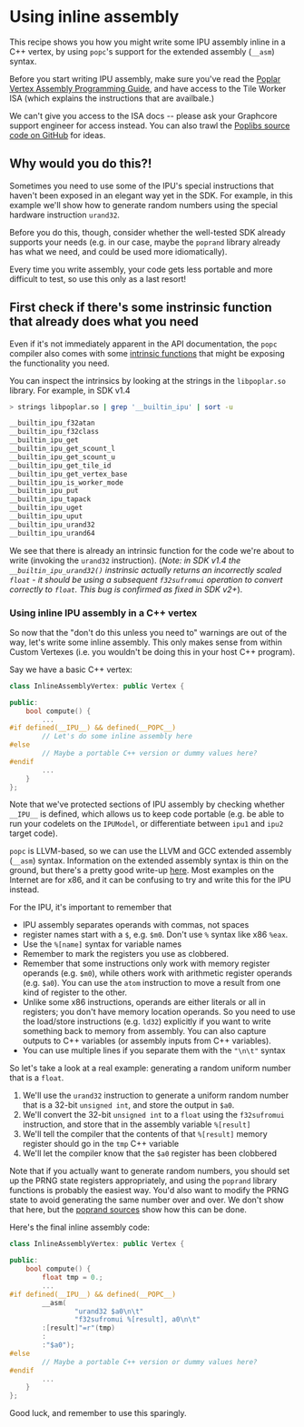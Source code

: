 # Using inline assembly
This recipe shows you how you might write some IPU assembly inline in a C++ vertex, by using `popc`'s support for the
extended assembly (`__asm`) syntax.

Before you start writing IPU assembly, make sure you've read the [Poplar Vertex Assembly Programming Guide](https://docs.graphcore.ai/projects/assembly-programming/en/latest/hints_tips.html),
and have access to the Tile Worker ISA (which explains
the instructions that are availbale.) 

We can't give you access to the ISA docs -- please ask your Graphcore support engineer
for access instead. You can also trawl the [Poplibs source code on GitHub](https://github.com/graphcore/poplibs) for ideas.


## Why would you do this?!
Sometimes you need to use some of the IPU's special instructions that haven't been exposed in an elegant way yet in the SDK.
For example, in this example we'll show how to generate random numbers using the special hardware instruction `urand32`.

Before you do this, though, consider whether the well-tested SDK already supports your needs (e.g. in our case, 
maybe the `poprand` library already has what we need, and could be used more idiomatically).

Every time you write assembly, your code gets less portable and more difficult to test, so use this only as a last resort!

## First check if there's some instrinsic function that already does what you need
Even if it's not immediately apparent in the API documentation, the `popc` compiler also
comes with some [intrinsic functions](https://en.wikipedia.org/wiki/Intrinsic_function) that might be exposing the functionality you need.

You can inspect the intrinsics by looking at the strings in the `libpoplar.so` library. For example, in SDK v1.4
```sh
> strings libpoplar.so | grep '__builtin_ipu' | sort -u 

__builtin_ipu_f32atan
__builtin_ipu_f32class
__builtin_ipu_get
__builtin_ipu_get_scount_l
__builtin_ipu_get_scount_u
__builtin_ipu_get_tile_id
__builtin_ipu_get_vertex_base
__builtin_ipu_is_worker_mode
__builtin_ipu_put
__builtin_ipu_tapack
__builtin_ipu_uget
__builtin_ipu_uput
__builtin_ipu_urand32
__builtin_ipu_urand64
```

We see that there is already an intrinsic function for the code we're about to write (invoking the `urand32` instruction).
(_Note: in SDK v1.4 the `__builtin_ipu_urand32()` instrinsic actually returns an incorrectly scaled `float` - it should be using
a subsequent `f32sufromui` operation to convert correctly to `float`. This bug is confirmed as fixed in SDK v2+_).


### Using inline IPU assembly in a C++ vertex
So now that the "don't do this unless you need to" warnings are out of the way, let's write some inline assembly.
This only makes sense from within Custom Vertexes (i.e. you wouldn't be doing this in your host C++ program).

Say we have a basic C++ vertex:
```C++
class InlineAssemblyVertex: public Vertex {

public:
    bool compute() {
        ...
#if defined(__IPU__) && defined(__POPC__)
        // Let's do some inline assembly here
#else
        // Maybe a portable C++ version or dummy values here?
#endif        
        ...
    }    
};
```

Note that we've protected sections of IPU assembly by checking whether `__IPU__` is defined, which allows us to keep code portable 
(e.g. be able to run your codelets on the `IPUModel`, or differentiate between `ipu1` and `ipu2` target code).

`popc` is LLVM-based, so we can use the LLVM and GCC extended assembly (`__asm`) syntax. Information on the extended assembly syntax
is thin on the ground, but there's a pretty good write-up 
[here](https://www.felixcloutier.com/documents/gcc-asm.html). Most examples on the Internet are for
x86, and it can be confusing to try and write this for the IPU instead.

For the IPU, it's important to remember that 
* IPU assembly separates operands with commas, not spaces
* register names start with a `$`, e.g. `$m0`. Don't use `%` syntax like x86 `%eax`.
* Use the `%[name]` syntax for variable names
* Remember to mark the registers you use as clobbered.
* Remember that some instructions only work with memory register operands (e.g. `$m0`), while others work with
  arithmetic register operands (e.g. `$a0`). You can use the `atom` instruction to move a result from one kind of register to the other.
* Unlike some x86 instructions, operands are either literals or all in registers; you don't have memory location operands.
  So you need to use the load/store instructions (e.g. `ld32`) explicitly if you want to write something back to memory
  from assembly. You can also capture outputs to C++ variables (or assembly inputs from C++ variables).
* You can use multiple lines if you separate them with the `"\n\t"` syntax  

   
So let's take a look at a real example: generating a random uniform number that is a `float`. 
1. We'll use the `urand32` instruction to generate a uniform random number that is a 32-bit `unsigned int`, and 
store the output in `$a0`.
2. We'll convert the 32-bit `unsigned int` to a `float` using the `f32sufromui` instruction, and store that in the assembly variable `%[result]`
4. We'll tell the compiler that the contents of that `%[result]` memory register should go in the `tmp` C++ variable
5. We'll let the compiler know that the `$a0` register has been clobbered

Note that if you actually want to generate random numbers, you should set up the PRNG state registers appropriately, and using the
`poprand` library functions is probably the easiest way. You'd also want to modify the PRNG state
to avoid generating the same number over and over. We don't show that here, but the [poprand sources](https://github.com/graphcore/poplibs/blob/2bc6b6f3d40863c928b935b5da88f40ddd77078e/lib/poprand/codelets/asm/Seeds.S)
show how this can be done.

Here's the final inline assembly code:

```C++
class InlineAssemblyVertex: public Vertex {

public:
    bool compute() {
        float tmp = 0.;
        ...
#if defined(__IPU__) && defined(__POPC__)
        __asm(
                "urand32 $a0\n\t"
                "f32sufromui %[result], a0\n\t"
        :[result]"=r"(tmp)
        :
        :"$a0");
#else
        // Maybe a portable C++ version or dummy values here?
#endif        
        ...
    }    
};
```

Good luck, and remember to use this sparingly.


